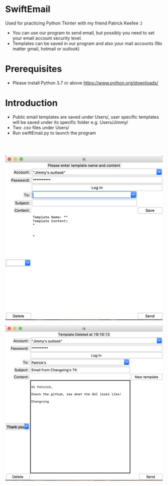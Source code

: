 # SwiftEmail
Used for practicing Python Tkinter with my friend Patrick Keefee :)

* You can use our program to send email, but possibly you need to set your email account security level.<br/>
* Templates can be saved in our program and also your mail accounts (No matter gmail, hotmail or outlook)


# Prerequisites

* Please install Python 3.7 or above https://www.python.org/downloads/

# Introduction
* Public email templates are saved under Users/, user specific templates will be saved under its specific folder e.g. Users/Jimmy/
* Two .csv files under Users/
* Run swiftEmail.py to launch the program
</br></br></br></br>

![input email template](/preview.png)

![Preview](/preview2.png)
